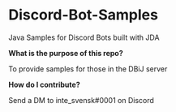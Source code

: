 # Discord-Bot-Samples
Java Samples for Discord Bots built with JDA

**What is the purpose of this repo?**

To provide samples for those in the DBiJ server

**How do I contribute?**

Send a DM to inte_svensk#0001 on Discord
